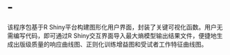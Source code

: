 # -
该程序包基于R Shiny平台构建图形化用户界面，封装了关键可视化函数。用户无需编写代码，即可通过R Shiny交互界面导入最大熵模型输出结果文件，便捷地生成出版级质量的响应曲线图、正则化训练增益图和受试者工作特征曲线图。
